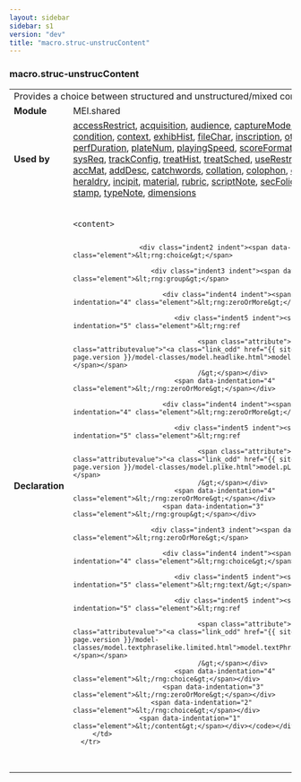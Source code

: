 ```yaml
---
layout: sidebar
sidebar: s1
version: "dev"
title: "macro.struc-unstrucContent"
---
```

<div class="macroSpec">
   <h3 id="macro.struc-unstrucContent">macro.struc-unstrucContent</h3>
   <table class="wovenodd">
      <tr>
         <td colspan="2" class="wovenodd-col2">Provides a choice between structured and unstructured/mixed content.</td>
      </tr>
      <tr>
         <td class="wovenodd-col1"><strong>Module</strong></td>
         <td class="wovenodd-col2">MEI.shared</td>
      </tr>
      <tr>
         <td class="wovenodd-col1"><strong>Used by</strong></td>
         <td class="wovenodd-col2">
            <div class="parent"><a class="link_odd_classSpec" href="{{ site.baseurl }}/{{ page.version }}/elements/accessrestrict.html">accessRestrict</a>, <a class="link_odd_classSpec" href="{{ site.baseurl }}/{{ page.version }}/elements/acquisition.html">acquisition</a>, <a class="link_odd_classSpec" href="{{ site.baseurl }}/{{ page.version }}/elements/audience.html">audience</a>, <a class="link_odd_classSpec" href="{{ site.baseurl }}/{{ page.version }}/elements/capturemode.html">captureMode</a>, <a class="link_odd_classSpec" href="{{ site.baseurl }}/{{ page.version }}/elements/carrierform.html">carrierForm</a>, <a class="link_odd_classSpec" href="{{ site.baseurl }}/{{ page.version }}/elements/condition.html">condition</a>, <a class="link_odd_classSpec" href="{{ site.baseurl }}/{{ page.version }}/elements/context.html">context</a>, <a class="link_odd_classSpec" href="{{ site.baseurl }}/{{ page.version }}/elements/exhibhist.html">exhibHist</a>, <a class="link_odd_classSpec" href="{{ site.baseurl }}/{{ page.version }}/elements/filechar.html">fileChar</a>, <a class="link_odd_classSpec" href="{{ site.baseurl }}/{{ page.version }}/elements/inscription.html">inscription</a>, <a class="link_odd_classSpec" href="{{ site.baseurl }}/{{ page.version }}/elements/otherchar.html">otherChar</a>, <a class="link_odd_classSpec" href="{{ site.baseurl }}/{{ page.version }}/elements/perfduration.html">perfDuration</a>, <a class="link_odd_classSpec" href="{{ site.baseurl }}/{{ page.version }}/elements/platenum.html">plateNum</a>, <a class="link_odd_classSpec" href="{{ site.baseurl }}/{{ page.version }}/elements/playingspeed.html">playingSpeed</a>, <a class="link_odd_classSpec" href="{{ site.baseurl }}/{{ page.version }}/elements/scoreformat.html">scoreFormat</a>, <a class="link_odd_classSpec" href="{{ site.baseurl }}/{{ page.version }}/elements/specrepro.html">specRepro</a>, <a class="link_odd_classSpec" href="{{ site.baseurl }}/{{ page.version }}/elements/sysreq.html">sysReq</a>, <a class="link_odd_classSpec" href="{{ site.baseurl }}/{{ page.version }}/elements/trackconfig.html">trackConfig</a>, <a class="link_odd_classSpec" href="{{ site.baseurl }}/{{ page.version }}/elements/treathist.html">treatHist</a>, <a class="link_odd_classSpec" href="{{ site.baseurl }}/{{ page.version }}/elements/treatsched.html">treatSched</a>, <a class="link_odd_classSpec" href="{{ site.baseurl }}/{{ page.version }}/elements/userestrict.html">useRestrict</a>, <a class="link_odd_classSpec" href="{{ site.baseurl }}/{{ page.version }}/elements/watermark.html">watermark</a>, <a class="link_odd_classSpec" href="{{ site.baseurl }}/{{ page.version }}/elements/accmat.html">accMat</a>, <a class="link_odd_classSpec" href="{{ site.baseurl }}/{{ page.version }}/elements/adddesc.html">addDesc</a>, <a class="link_odd_classSpec" href="{{ site.baseurl }}/{{ page.version }}/elements/catchwords.html">catchwords</a>, <a class="link_odd_classSpec" href="{{ site.baseurl }}/{{ page.version }}/elements/collation.html">collation</a>, <a class="link_odd_classSpec" href="{{ site.baseurl }}/{{ page.version }}/elements/colophon.html">colophon</a>, <a class="link_odd_classSpec" href="{{ site.baseurl }}/{{ page.version }}/elements/explicit.html">explicit</a>, <a class="link_odd_classSpec" href="{{ site.baseurl }}/{{ page.version }}/elements/foliation.html">foliation</a>, <a class="link_odd_classSpec" href="{{ site.baseurl }}/{{ page.version }}/elements/heraldry.html">heraldry</a>, <a class="link_odd_classSpec" href="{{ site.baseurl }}/{{ page.version }}/elements/incipit.html">incipit</a>, <a class="link_odd_classSpec" href="{{ site.baseurl }}/{{ page.version }}/elements/material.html">material</a>, <a class="link_odd_classSpec" href="{{ site.baseurl }}/{{ page.version }}/elements/rubric.html">rubric</a>, <a class="link_odd_classSpec" href="{{ site.baseurl }}/{{ page.version }}/elements/scriptnote.html">scriptNote</a>, <a class="link_odd_classSpec" href="{{ site.baseurl }}/{{ page.version }}/elements/secfolio.html">secFolio</a>, <a class="link_odd_classSpec" href="{{ site.baseurl }}/{{ page.version }}/elements/signatures.html">signatures</a>, <a class="link_odd_classSpec" href="{{ site.baseurl }}/{{ page.version }}/elements/stamp.html">stamp</a>, <a class="link_odd_classSpec" href="{{ site.baseurl }}/{{ page.version }}/elements/typenote.html">typeNote</a>, <a class="link_odd_classSpec" href="{{ site.baseurl }}/{{ page.version }}/elements/dimensions.html">dimensions</a></div>
         </td>
      </tr>
      <tr>
         <td class="wovenodd-col1"><strong>Declaration</strong></td>
         <td class="wovenodd-col2">
            <div class="code" xml:space="preserve" data-lang="ODD"><code>
                  <div class="indent1 indent"><span data-indentation="1" class="element">&lt;content&gt;</span>
                     
                     <div class="indent2 indent"><span data-indentation="2" class="element">&lt;rng:choice&gt;</span>
                        
                        <div class="indent3 indent"><span data-indentation="3" class="element">&lt;rng:group&gt;</span>
                           
                           <div class="indent4 indent"><span data-indentation="4" class="element">&lt;rng:zeroOrMore&gt;</span>
                              
                              <div class="indent5 indent"><span data-indentation="5" class="element">&lt;rng:ref
                                    
                                    <span class="attribute">name=<span class="attributevalue">"<a class="link_odd" href="{{ site.baseurl }}/{{ page.version }}/model-classes/model.headlike.html">model.headLike</a>"</span></span>
                                    /&gt;</span></div>
                              <span data-indentation="4" class="element">&lt;/rng:zeroOrMore&gt;</span></div>
                           
                           <div class="indent4 indent"><span data-indentation="4" class="element">&lt;rng:zeroOrMore&gt;</span>
                              
                              <div class="indent5 indent"><span data-indentation="5" class="element">&lt;rng:ref
                                    
                                    <span class="attribute">name=<span class="attributevalue">"<a class="link_odd" href="{{ site.baseurl }}/{{ page.version }}/model-classes/model.plike.html">model.pLike</a>"</span></span>
                                    /&gt;</span></div>
                              <span data-indentation="4" class="element">&lt;/rng:zeroOrMore&gt;</span></div>
                           <span data-indentation="3" class="element">&lt;/rng:group&gt;</span></div>
                        
                        <div class="indent3 indent"><span data-indentation="3" class="element">&lt;rng:zeroOrMore&gt;</span>
                           
                           <div class="indent4 indent"><span data-indentation="4" class="element">&lt;rng:choice&gt;</span>
                              
                              <div class="indent5 indent"><span data-indentation="5" class="element">&lt;rng:text/&gt;</span></div>
                              
                              <div class="indent5 indent"><span data-indentation="5" class="element">&lt;rng:ref
                                    
                                    <span class="attribute">name=<span class="attributevalue">"<a class="link_odd" href="{{ site.baseurl }}/{{ page.version }}/model-classes/model.textphraselike.limited.html">model.textPhraseLike.limited</a>"</span></span>
                                    /&gt;</span></div>
                              <span data-indentation="4" class="element">&lt;/rng:choice&gt;</span></div>
                           <span data-indentation="3" class="element">&lt;/rng:zeroOrMore&gt;</span></div>
                        <span data-indentation="2" class="element">&lt;/rng:choice&gt;</span></div>
                     <span data-indentation="1" class="element">&lt;/content&gt;</span></div></code></div>
         </td>
      </tr>
   </table>
</div>